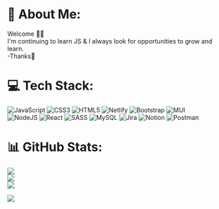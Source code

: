 # 💫 About Me:
Welcome 👋🏼 <br />
I'm continuing to learn JS & I always look for opportunities to grow and learn. <br />
-Thanks🖤


# 💻 Tech Stack:
![JavaScript](https://img.shields.io/badge/javascript-%23323330.svg?style=plastic&logo=javascript&logoColor=%23F7DF1E) 
![CSS3](https://img.shields.io/badge/css3-%231572B6.svg?style=plastic&logo=css3&logoColor=white) 
![HTML5](https://img.shields.io/badge/html5-%23E34F26.svg?style=plastic&logo=html5&logoColor=white) 
![Netlify](https://img.shields.io/badge/netlify-%23000000.svg?style=plastic&logo=netlify&logoColor=#00C7B7) 
![Bootstrap](https://img.shields.io/badge/bootstrap-%23563D7C.svg?style=plastic&logo=bootstrap&logoColor=white)
![MUI](https://img.shields.io/badge/MUI-%230081CB.svg?style=plastic&logo=material-ui&logoColor=white) <br />
![NodeJS](https://img.shields.io/badge/node.js-6DA55F?style=plastic&logo=node.js&logoColor=white) 
![React](https://img.shields.io/badge/react-%2320232a.svg?style=plastic&logo=react&logoColor=%2361DAFB) 
![SASS](https://img.shields.io/badge/SASS-hotpink.svg?style=plastic&logo=SASS&logoColor=white) 
![MySQL](https://img.shields.io/badge/mysql-%2300f.svg?style=plastic&logo=mysql&logoColor=white) 
![Jira](https://img.shields.io/badge/jira-%230A0FFF.svg?style=plastic&logo=jira&logoColor=white) 
![Notion](https://img.shields.io/badge/Notion-%23000000.svg?style=plastic&logo=notion&logoColor=white) 
![Postman](https://img.shields.io/badge/Postman-FF6C37?style=plastic&logo=postman&logoColor=white)
# 📊 GitHub Stats:
![](https://github-readme-stats.vercel.app/api?username=mf-dlcz&theme=blue-green&hide_border=true&include_all_commits=true&count_private=false)<br/>
![](https://github-readme-streak-stats.herokuapp.com/?user=mf-dlcz&theme=blue-green&hide_border=true)<br/>
![](https://github-readme-stats.vercel.app/api/top-langs/?username=mf-dlcz&theme=blue-green&hide_border=true&include_all_commits=true&count_private=false&layout=compact)

[![](https://visitcount.itsvg.in/api?id=mf-dlcz&icon=2&color=6)](https://visitcount.itsvg.in)


